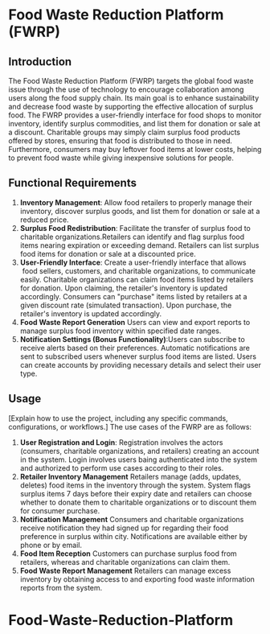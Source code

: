 # Food Waste Reduction Platform (FWRP)

## Introduction
The Food Waste Reduction Platform (FWRP) targets the global food waste issue through the use of technology to encourage collaboration among users along the food supply chain. Its main goal is to enhance sustainability and decrease food waste by supporting the effective allocation of surplus food. The FWRP provides a user-friendly interface for food shops to monitor inventory, identify surplus commodities, and list them for donation or sale at a discount. Charitable groups may simply claim surplus food products offered by stores, ensuring that food is distributed to those in need. Furthermore, consumers may buy leftover food items at lower costs, helping to prevent food waste while giving inexpensive solutions for people.


## Functional Requirements
1. **Inventory Management**: Allow food retailers to properly manage their inventory, discover surplus goods, and list them for donation or sale at a reduced price.
2. **Surplus Food Redistribution**: Facilitate the transfer of surplus food to charitable organizations.Retailers can  identify and flag surplus food items nearing expiration or exceeding demand.
Retailers can list surplus food items for donation or sale at a discounted price.
3. **User-Friendly Interface**: Create a user-friendly interface that allows  food sellers, customers, and charitable organizations, to communicate easily. Charitable organizations can claim food items listed by retailers for donation. Upon claiming, the retailer's inventory is updated accordingly. Consumers can "purchase" items listed by retailers at a given discount rate (simulated transaction).
Upon purchase, the retailer's inventory is updated accordingly.
4. **Food Waste Report Generation** Users can view and export reports to manage surplus food inventory within specified date ranges.
5. **Notification Settings (Bonus Functionality)**:Users can subscribe to receive alerts based on their preferences.
Automatic notifications are sent to subscribed users whenever surplus food items are listed.
Users can create accounts by providing necessary details and select their user type.


## Usage
[Explain how to use the project, including any specific commands, configurations, or workflows.]
The use cases of the FWRP are as follows:
1. **User Registration and Login**: Registration involves the actors (consumers, charitable organizations, and retailers) creating an account in the system. Login involves users baing authenticated into the system and authorized to perform use cases according to their roles.
2. **Retailer Inventory Management** Retailers manage (adds, updates, deletes) food items in the inventory through the system. System flags surplus items 7 days before their expiry date and retailers can choose whether to donate them to charitable organizations or to discount them for consumer purchase.
3. **Notification Management** Consumers and charitable organizations receive notification they had signed up for regarding their food preference in surplus within city. Notifications are available either by phone or by email.
4. **Food Item Reception** Customers can purchase surplus food from retailers, whereas and charitable organizations can claim them. 
5. **Food Waste Report Management** Retailers can manage excess inventory by obtaining access to and exporting food waste information reports from the system.

# Food-Waste-Reduction-Platform
